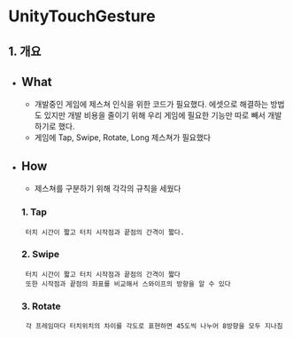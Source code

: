# UnityTouchGesture

## 1. 개요
 - ## What
   - 개발중인 게임에 제스쳐 인식을 위한 코드가 필요했다. 에셋으로 해결하는 방법도 있지만 개발 비용을 줄이기 위해 우리 게임에 필요한 기능만 따로 빼서 개발하기로 했다.
   - 게임에 Tap, Swipe, Rotate, Long 제스쳐가 필요했다
 - ## How
    - 제스쳐를 구분하기 위해 각각의 규칙을 세웠다
    ### 1. Tap
        터치 시간이 짧고 터치 시작점과 끝점의 간격이 짧다.
    ### 2. Swipe
        터치 시간이 짧고 터치 시작점과 끝점의 간격이 짧다
        또한 시작점과 끝점의 좌표를 비교해서 스와이프의 방향을 알 수 있다
    ### 3. Rotate
        각 프레임마다 터치위치의 차이를 각도로 표현하면 45도씩 나누어 8방향을 모두 지나침
    
